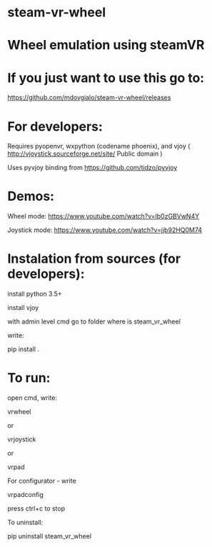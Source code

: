 # steam-vr-wheel
Wheel emulation using steamVR
=============================

If you just want to use this go to:
===================================
https://github.com/mdovgialo/steam-vr-wheel/releases


For developers:
================

Requires pyopenvr, wxpython (codename phoenix), and vjoy ( http://vjoystick.sourceforge.net/site/ Public domain )

Uses pyvjoy binding from https://github.com/tidzo/pyvjoy

Demos:
======

Wheel mode:
https://www.youtube.com/watch?v=lb0zGBVwN4Y

Joystick mode:
https://www.youtube.com/watch?v=jjb92HQ0M74






Instalation from sources (for developers):
========================================
install python 3.5+

install vjoy

with admin level cmd go to folder where is steam_vr_wheel

write:

pip install .




To run:
=======
open cmd, write:

vrwheel

or 

vrjoystick

or 

vrpad

For configurator - write

vrpadconfig

press ctrl+c to stop

To uninstall:

pip uninstall steam_vr_wheel


